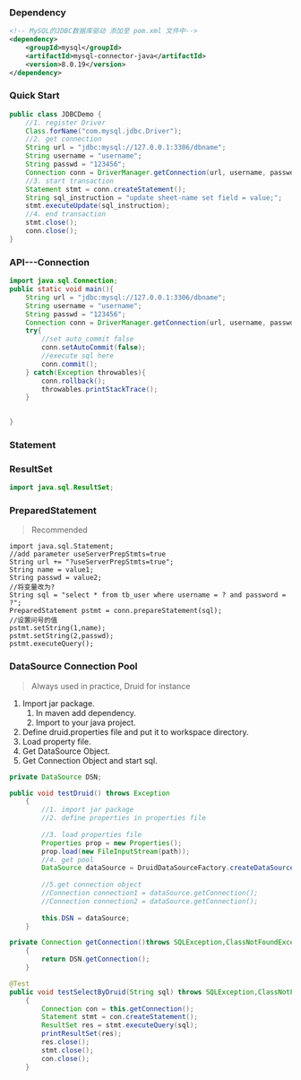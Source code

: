### Dependency
```xml
<!-- MySQL的JDBC数据库驱动 添加至 pom.xml 文件中-->
<dependency>
    <groupId>mysql</groupId>
    <artifactId>mysql-connector-java</artifactId>
    <version>8.0.19</version>
</dependency>
```

### Quick Start
```java
public class JDBCDemo {
    //1. register Driver
    Class.forName("com.mysql.jdbc.Driver");
    //2. get connection
    String url = "jdbc:mysql://127.0.0.1:3306/dbname";
    String username = "username";
    String passwd = "123456";
    Connection conn = DriverManager.getConnection(url, username, passwd);
    //3. start transaction
    Statement stmt = conn.createStatement();
    String sql_instruction = "update sheet-name set field = value;";
    stmt.executeUpdate(sql_instruction);
    //4. end transaction
    stmt.close();
    conn.close();
}
```

### API---Connection
```java
import java.sql.Connection;
public static void main(){
    String url = "jdbc:mysql://127.0.0.1:3306/dbname";
    String username = "username";
    String passwd = "123456";
    Connection conn = DriverManager.getConnection(url, username, passwd);
    try{
        //set auto_commit false
        conn.setAutoCommit(false);
        //execute sql here
        conn.commit();
    } catch(Exception throwables){
        conn.rollback();
        throwables.printStackTrace();
    }
    

}
```

### Statement

### ResultSet
```java
import java.sql.ResultSet;
```

### PreparedStatement
> Recommended
```
import java.sql.Statement;
//add parameter useServerPrepStmts=true
String url += "?useServerPrepStmts=true";
String name = value1;
String passwd = value2;
//将变量改为?
String sql = "select * from tb_user where username = ? and password = ?";
PreparedStatement pstmt = conn.prepareStatement(sql);
//设置问号的值
pstmt.setString(1,name);
pstmt.setString(2,passwd);
pstmt.executeQuery();
```

### DataSource Connection Pool
> Always used in practice, Druid for instance  
1. Import jar package.
    1. In maven add dependency.  
    2. Import to your java project.
2. Define druid.properties file and put it to workspace directory.  
3. Load property file.  
4. Get DataSource Object.
5. Get Connection Object and start sql.
```Java
private DataSource DSN;

public void testDruid() throws Exception
    {
        //1. import jar package
        //2. define properties in properties file
        
        //3. load properties file
        Properties prop = new Properties();
        prop.load(new FileInputStream(path));
        //4. get pool
        DataSource dataSource = DruidDataSourceFactory.createDataSource(prop);
        
        //5.get connection object
        //Connection connection1 = dataSource.getConnection();
        //Connection connection2 = dataSource.getConnection();
        
        this.DSN = dataSource;
    }

private Connection getConnection()throws SQLException,ClassNotFoundException 
    {
        return DSN.getConnection();
    }

@Test
public void testSelectByDruid(String sql) throws SQLException,ClassNotFoundException 
    {
        Connection con = this.getConnection();
        Statement stmt = con.createStatement();
        ResultSet res = stmt.executeQuery(sql);
        printResultSet(res);
        res.close();
        stmt.close();
        con.close();
    }
```



